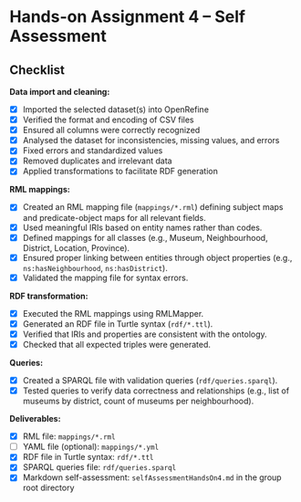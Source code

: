 # Hands-on Assignment 4 – Self Assessment

## Checklist

**Data import and cleaning:**

- [x] Imported the selected dataset(s) into OpenRefine
- [x] Verified the format and encoding of CSV files
- [x] Ensured all columns were correctly recognized
- [x] Analysed the dataset for inconsistencies, missing values, and errors
- [x] Fixed errors and standardized values
- [x] Removed duplicates and irrelevant data
- [x] Applied transformations to facilitate RDF generation

**RML mappings:**

- [x] Created an RML mapping file (`mappings/*.rml`) defining subject maps and predicate-object maps for all relevant fields.
- [x] Used meaningful IRIs based on entity names rather than codes.
- [x] Defined mappings for all classes (e.g., Museum, Neighbourhood, District, Location, Province).
- [x] Ensured proper linking between entities through object properties (e.g., `ns:hasNeighbourhood`, `ns:hasDistrict`).
- [x] Validated the mapping file for syntax errors.

**RDF transformation:**

- [x] Executed the RML mappings using RMLMapper.
- [x] Generated an RDF file in Turtle syntax (`rdf/*.ttl`).
- [x] Verified that IRIs and properties are consistent with the ontology.
- [x] Checked that all expected triples were generated.

**Queries:**

- [x] Created a SPARQL file with validation queries (`rdf/queries.sparql`).
- [x] Tested queries to verify data correctness and relationships (e.g., list of museums by district, count of museums per neighbourhood).

**Deliverables:**

- [x] RML file: `mappings/*.rml`
- [ ] YAML file (optional): `mappings/*.yml`
- [x] RDF file in Turtle syntax: `rdf/*.ttl`
- [x] SPARQL queries file: `rdf/queries.sparql`
- [x] Markdown self-assessment: `selfAssessmentHandsOn4.md` in the group root directory

